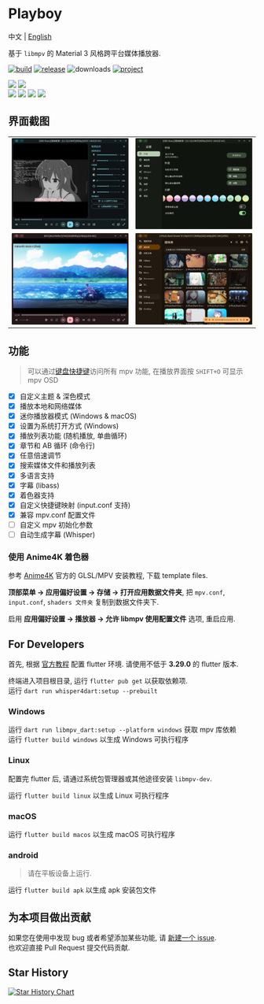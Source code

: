 # Playboy
中文 | [English](./README_en.md)  

基于 `libmpv` 的 Material 3 风格跨平台媒体播放器.

[![build](https://img.shields.io/github/actions/workflow/status/Playboy-Player/Playboy/build.yml?style=for-the-badge)](https://github.com/Playboy-Player/Playboy/actions) 
[![release](https://img.shields.io/badge/beta-2025.3-gold?style=for-the-badge)](https://github.com/Playboy-Player/Playboy/releases) ![downloads](https://img.shields.io/github/downloads/Playboy-Player/Playboy/total?style=for-the-badge&color=blue) [![project](https://img.shields.io/badge/project-grey?style=for-the-badge)](https://github.com/orgs/Playboy-Player/projects/3)

![](https://m3-markdown-badges.vercel.app/stars/7/2/Playboy-Player/Playboy)
![](https://m3-markdown-badges.vercel.app/issues/1/2/Playboy-Player/Playboy)  
![](https://ziadoua.github.io/m3-Markdown-Badges/badges/Windows/windows3.svg)
![](https://ziadoua.github.io/m3-Markdown-Badges/badges/Linux/linux3.svg)
![](https://ziadoua.github.io/m3-Markdown-Badges/badges/macOS/macos3.svg)
![](https://ziadoua.github.io/m3-Markdown-Badges/badges/Android/android3.svg)

## 界面截图

<table>
  <tr>
    <td>
      <img src='./screenshots/screenshot1.png' alt="equalizer">
    </td>
    <td>
      <img src='./screenshots/screenshot2.png' alt="theme">
    </td>
  </tr>
  <tr>
    <td>
      <img src='./screenshots/screenshot3.png' alt="shaders">
    </td>
    <td>
      <img src='./screenshots/screenshot4.png' alt="library">
    </td>
  </tr>
</table>

## 功能

> 可以通过[键盘快捷键](https://github.com/mpv-player/random-stuff/blob/master/key_bindings_chart/mpbindings.png)访问所有 mpv 功能, 在播放界面按 `SHIFT+O` 可显示 mpv OSD

- [x] 自定义主题 & 深色模式
- [x] 播放本地和网络媒体
- [x] 迷你播放器模式 (Windows & macOS)
- [x] 设置为系统打开方式 (Windows)
- [x] 播放列表功能 (随机播放, 单曲循环)
- [x] 章节和 AB 循环 (命令行)
- [x] 任意倍速调节
- [x] 搜索媒体文件和播放列表
- [x] 多语言支持
- [x] 字幕 (libass)
- [x] 着色器支持
- [x] 自定义快捷键映射 (input.conf 支持)
- [x] 兼容 mpv.conf 配置文件
- [ ] 自定义 mpv 初始化参数
- [ ] 自动生成字幕 (Whisper)

### 使用 Anime4K 着色器

参考 [Anime4K](https://github.com/bloc97/Anime4K) 官方的 GLSL/MPV 安装教程, 下载 template files.

**顶部菜单 -> 应用偏好设置 -> 存储 -> 打开应用数据文件夹**, 把 `mpv.conf`, `input.conf`, `shaders 文件夹` 复制到数据文件夹下.

启用 **应用偏好设置 -> 播放器 -> 允许 libmpv 使用配置文件** 选项, 重启应用.

## For Developers

首先, 根据 [官方教程](https://docs.flutter.dev/get-started/install/) 配置 flutter 环境. 请使用不低于 **3.29.0** 的 flutter 版本.

终端进入项目根目录, 运行 `flutter pub get` 以获取依赖项.  
运行 `dart run whisper4dart:setup --prebuilt`

### Windows

运行 `dart run libmpv_dart:setup --platform windows` 获取 mpv 库依赖  
运行 `flutter build windows` 以生成 Windows 可执行程序

### Linux

配置完 flutter 后, 请通过系统包管理器或其他途径安装 `libmpv-dev`.

运行 `flutter build linux` 以生成 Linux 可执行程序

### macOS

运行 `flutter build macos` 以生成 macOS 可执行程序  

### android

> 请在平板设备上运行.

运行 `flutter build apk` 以生成 apk 安装包文件

## 为本项目做出贡献

如果您在使用中发现 bug 或者希望添加某些功能, 请 [新建一个 issue](https://github.com/Playboy-Player/Playboy/issues/new).  
也欢迎直接 Pull Request 提交代码贡献.

## Star History

[![Star History Chart](https://api.star-history.com/svg?repos=Playboy-Player/Playboy&type=Date)](https://star-history.com/#Playboy-Player/Playboy&Date)